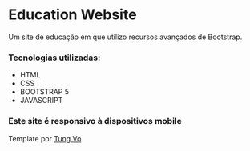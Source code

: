 # Education Website

Um site de educação em que utilizo recursos avançados de Bootstrap.

### Tecnologias utilizadas:
<ul>
<li>HTML</li>
<li>CSS</li>
<li>BOOTSTRAP 5</li>
<li>JAVASCRIPT</li>
</ul>

### Este site é responsivo à dispositivos mobile

Template por <a href="https://www.behance.net/vctung" target="_blank">Tung Vo</a>
